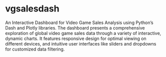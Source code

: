 # vgsalesdash

An Interactive Dashboard for Video Game Sales Analysis using Python’s Dash and Plotly libraries. The dashboard presents a comprehensive exploration of global video game sales data through a variety of interactive, dynamic charts. It features responsive design for optimal viewing on different devices, and intuitive user interfaces like sliders and dropdowns for customized data filtering.
